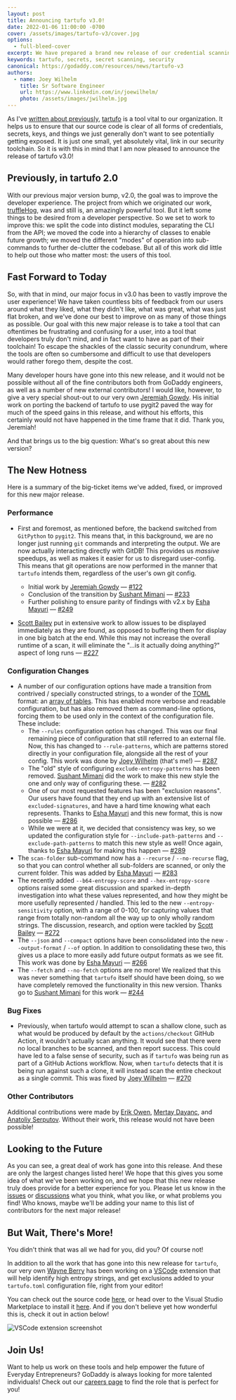 ```yaml
---
layout: post
title: Announcing tartufo v3.0!
date: 2022-01-06 11:00:00 -0700
cover: /assets/images/tartufo-v3/cover.jpg
options:
  - full-bleed-cover
excerpt: We have prepared a brand new release of our credential scanning tool, tartufo, packed full of new features, massive performance gains, and improvements to the user experience!
keywords: tartufo, secrets, secret scanning, security
canonical: https://godaddy.com/resources/news/tartufo-v3
authors:
  - name: Joey Wilhelm
    title: Sr Software Engineer
    url: https://www.linkedin.com/in/joewilhelm/
    photo: /assets/images/jwilhelm.jpg
---
```



As I've [written about previously][tartufo-post], [tartufo] is a tool vital to
our organization. It helps us to ensure that our source code is clear of all
forms of credentials, secrets, keys, and things we just generally don't want to
see potentially getting exposed. It is just one small, yet absolutely vital, link
in our security toolchain. So it is with this in mind that I am now pleased to
announce the release of tartufo v3.0!

## Previously, in tartufo 2.0

With our previous major version bump, v2.0, the goal was to improve the
developer experience. The project from which we originated our work, [truffleHog],
was and still is, an amazingly powerful tool. But it left some things to be
desired from a developer perspective. So we set to work to improve this: we
split the code into distinct modules, separating the CLI from the API; we moved
the code into a hierarchy of classes to enable future growth; we moved the
different "modes" of operation into sub-commands to further de-clutter the
codebase. But all of this work did little to help out those who matter
most: the users of this tool.

## Fast Forward to Today

So, with that in mind, our major focus in v3.0 has been to vastly improve the
user experience! We have taken countless bits of feedback from our users around
what they liked, what they didn't like, what was great, what was just flat
broken, and we've done our best to improve on as many of those things as
possible. Our goal with this new major release is to take a tool that can oftentimes
be frustrating and confusing for a user, into a tool that developers truly
don't mind, and in fact want to have as part of their toolchain! To escape the
shackles of the classic security conundrum, where the tools are often so
cumbersome and difficult to use that developers would rather forego them, despite
the cost.

Many developer hours have gone into this new release, and it would not be
possible without all of the fine contributors both from GoDaddy engineers, as
well as a number of new external contributors! I would like, however, to give a
very special shout-out to our very own [Jeremiah Gowdy][jeremiah]. His initial
work on porting the backend of tartufo to use pygit2 paved the way for much of
the speed gains in this release, and without his efforts, this certainly would
not have happened in the time frame that it did. Thank you, Jeremiah!

And that brings us to the big question: What's so great about this new version?

## The New Hotness

Here is a summary of the big-ticket items we've added, fixed, or improved for
this new major release.

### Performance

* First and foremost, as mentioned before, the backend switched from `GitPython`
  to `pygit2`. This means that, in this background, we are no longer just
  running `git` commands and interpreting the output. We are now actually
  interacting directly with GitDB! This provides us *massive* speedups, as
  well as makes it easier for us to disregard user-config. This means that
  git operations are now performed in the manner that `tartufo` intends them,
  regardless of the user's own git config.

  * Initial work by [Jeremiah Gowdy][jeremiah] — [#122]
  * Conclusion of the transition by [Sushant Mimani][sushant] — [#233]
  * Further polishing to ensure parity of findings with v2.x by
    [Esha Mayuri][esha] — [#249]

* [Scott Bailey][scott] put in extensive work to allow issues to be displayed
  immediately as they are found, as opposed to buffering them for display in one
  big batch at the end. While this may not increase the overall runtime of a
  scan, it will eliminate the "...is it actually doing anything?" aspect of long
  runs — [#227]

### Configuration Changes

* A number of our configuration options have made a transition from contrived /
  specially constructed strings, to a wonder of the [TOML] format: an
  [array of tables]. This has enabled more verbose and readable configuration,
  but has also removed them as command-line options, forcing them to be used
  only in the context of the configuration file. These include:
  * The `--rules` configuration option has changed. This was our final remaining
    piece of configuration that still referred to an external file. Now, this has
    changed to `--rule-patterns`, which are patterns stored directly in your
    configuration file, alongside all the rest of your config. This work was done
    by [Joey Wilhelm][joey] (that's me!) — [#287]
  * The "old" style of configuring `exclude-entropy-patterns` has been removed.
    [Sushant Mimani][sushant] did the work to make this new style the one and only
    way of configuring these. — [#282]
  * One of our most requested features has been "exclusion reasons". Our users
    have found that they end up with an extensive list of `excluded-signatures`,
    and have a hard time knowing what each represents. Thanks to
    [Esha Mayuri][esha] and this new format, this is now possible — [#286]
  * While we were at it, we decided that consistency was key, so we updated the
    configuration style for `--include-path-patterns` and `--exclude-path-patterns`
    to match this new style as well! Once again, thanks to [Esha Mayuri][esha]
    for making this happen — [#289]
* The `scan-folder` sub-command now has a `--recurse` / `--no-recurse` flag, so
  that you can control whether all sub-folders are scanned, or only the current
  folder. This was added by [Esha Mayuri][esha] — [#283]
* The recently added `--b64-entropy-score` and `--hex-entropy-score` options
  raised some great discussion and sparked in-depth investigation into what
  these values represented, and how they might be more usefully represented /
  handled. This led to the new `--entropy-sensitivity` option, with a range of
  0-100, for capturing values that range from totally non-random all the way up
  to only wholly random strings. The discussion, research, and option were
  tackled by [Scott Bailey][scott] — [#272]
* The `--json` and `--compact` options have been consolidated into the new
  `--output-format` / `--of` option. In addition to consolidating these two,
  this gives us a place to more easily add future output formats as we see fit.
  This work was done by [Esha Mayuri][esha] — [#266]
* The `--fetch` and `--no-fetch` options are no more! We realized that this was
  never something that `tartufo` itself should have been doing, so we have
  completely removed the functionality in this new version. Thanks go to
  [Sushant Mimani][sushant] for this work — [#244]

### Bug Fixes

* Previously, when tartufo would attempt to scan a shallow clone, such as what
  would be produced by default by the `actions/checkout` GitHub Action, it
  wouldn't actually scan anything. It would see that there were no local
  branches to be scanned, and then report success. This could have led to a
  false sense of security, such as if `tartufo` was being run as part of a
  GitHub Actions workflow. Now, when `tartufo` detects that it is being run
  against such a clone, it will instead scan the entire checkout as a single
  commit. This was fixed by [Joey Wilhelm][joey] — [#270]

### Other Contributors

Additional contributions were made by [Erik Owen][erik], [Mertay Dayanc][mertay],
and [Anatoliy Serputov][anatoliy]. Without their work, this release would not
have been possible!

## Looking to the Future

As you can see, a great deal of work has gone into this release. And these are
only the largest changes listed here! We hope that this gives you some idea
of what we've been working on, and we hope that this new release truly does
provide for a better experience for you. Please let us know in the [issues] or
[discussions] what you think, what you like, or what problems you find! Who
knows, maybe we'll be adding your name to this list of contributors for the next
major release!

## But Wait, There's More!

You didn't think that was all we had for you, did you? Of course not!

In addition to all the work that has gone into this new release for `tartufo`,
our very own [Wayne Berry][wayne] has been working on a [VSCode] extension that
will help identify high entropy strings, and get exclusions added to your
`tartufo.toml` configuration file, right from your editor!

You can check out the source code [here][ext-source], or head over to the Visual
Studio Marketplace to install it [here][ext-install]. And if you don't believe
yet how wonderful this is, check it out in action below!

![VSCode extension screenshot](https://user-images.githubusercontent.com/727262/134373822-0d1c2ab2-4461-46a5-bdec-47c70d1392ba.png "VSCode extension screenshot")

## Join Us!

Want to help us work on these tools and help empower the future of Everyday
Entrepreneurs? GoDaddy is always looking for more talented individuals! Check
out our [careers page] to find the role that is perfect for you!

[anatoliy]: https://github.com/aserputov
[array of tables]: https://toml.io/en/v1.0.0#array-of-tables
[careers page]: https://careers.godaddy.com/
[discussions]: https://github.com/godaddy/tartufo/discussions
[erik]: https://github.com/ErikOwen
[esha]: https://github.com/mayuriesha
[ext-install]: https://marketplace.visualstudio.com/items?itemName=wayneashleyberry.entropy-scanner
[ext-source]: https://github.com/wayneashleyberry/vscode-entropy-scanner
[issues]: https://github.com/godaddy/tartufo/issues
[jeremiah]: https://github.com/jgowdy
[joey]: https://github.com/tarkatronic
[mertay]: https://github.com/mdayanc-godaddy
[scott]: https://github.com/rscottbailey
[sushant]: https://github.com/sushantmimani
[tartufo-post]: https://www.godaddy.com/engineering/2021/08/26/tartufo/
[tartufo]: https://github.com/godaddy/tartufo
[TOML]: https://toml.io/en/
[truffleHog]: https://github.com/trufflesecurity/truffleHog
[VSCode]: https://code.visualstudio.com/
[wayne]: https://github.com/wayneashleyberry
[#122]: https://github.com/godaddy/tartufo/pull/122
[#227]: https://github.com/godaddy/tartufo/pull/227
[#233]: https://github.com/godaddy/tartufo/pull/233
[#244]: https://github.com/godaddy/tartufo/pull/244
[#249]: https://github.com/godaddy/tartufo/pull/249
[#266]: https://github.com/godaddy/tartufo/pull/266
[#270]: https://github.com/godaddy/tartufo/pull/270
[#272]: https://github.com/godaddy/tartufo/pull/272
[#282]: https://github.com/godaddy/tartufo/pull/282
[#283]: https://github.com/godaddy/tartufo/pull/283
[#286]: https://github.com/godaddy/tartufo/pull/286
[#287]: https://github.com/godaddy/tartufo/pull/287
[#289]: https://github.com/godaddy/tartufo/pull/289
